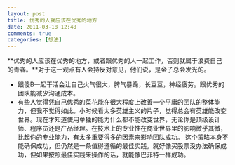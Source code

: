 ```yaml
---
layout: post
title: 优秀的人就应该在优秀的地方
date: 2011-03-18 12:48
comments: true
categories: [想法]
---
```


**优秀的人应该在优秀的地方，或者跟优秀的人一起工作，否则就属于浪费自己的青春。**对于这一观点有人会持反对意见，他们说，是金子总会发光的。

*   跟傻B一起干活会让自己火气很大，脾气暴躁，长豆豆，神经疲劳。跟优秀的团队能减少沟通成本。
*   有些人觉得凭自己优秀的菜花能在很大程度上改善一个平庸的团队的整体能力，但我不觉得如此。小时候看太多英雄主义的片子，觉得总会有英雄能改变世界。现在才知道使用单独的能力什么都不能改变世界，无论你是顶级设计师、程序员还是产品经理。在技术上的专业性在商业世界里的影响微乎其微，比起你的专业能力，有太多重要得多的因素来影响团队成功。
这个策略本身不能确保成功，但仍然是一条值得遵循的最佳实践。就好像买股票没办法确保成功，但如果按照最佳实践来操作的话，就能像巴菲特一样成功。